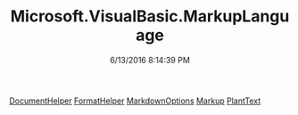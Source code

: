 ﻿---
title: Microsoft.VisualBasic.MarkupLanguage
date: 6/13/2016 8:14:39 PM
---

[DocumentHelper](T-Microsoft.VisualBasic.MarkupLanguage.DocumentHelper.html)
[FormatHelper](T-Microsoft.VisualBasic.MarkupLanguage.FormatHelper.html)
[MarkdownOptions](T-Microsoft.VisualBasic.MarkupLanguage.MarkdownOptions.html)
[Markup](T-Microsoft.VisualBasic.MarkupLanguage.Markup.html)
[PlantText](T-Microsoft.VisualBasic.MarkupLanguage.PlantText.html)
